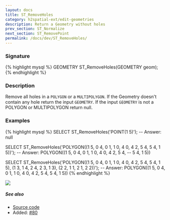 ```yaml
---
layout: docs
title: ST_RemoveHoles
category: h2spatial-ext/edit-geometries
description: Return a Geometry without holes
prev_section: ST_Normalize
next_section: ST_RemovePoint
permalink: /docs/dev/ST_RemoveHoles/
---
```


### Signature

{% highlight mysql %}
GEOMETRY ST_RemoveHoles(GEOMETRY geom);
{% endhighlight %}

### Description
Remove all holes in a `POLYGON` or a `MULTIPOLYGON`. 
If the Geometry doesn't contain any hole return the input `GEOMETRY`. 
If the input `GEOMETRY` is not a POLYGON or MULTIPOLYGON return null.

### Examples

{% highlight mysql %}
SELECT ST_RemoveHoles('POINT(1 5)');
-- Answer: null

SELECT ST_RemoveHoles('POLYGON((1 5, 0 4, 0 1, 1 0, 4 0, 
                                4 2, 5 4, 5 4, 1 5))');
-- Answer: POLYGON((1 5, 0 4, 0 1, 1 0, 4 0, 4 2, 5 4, 
--                  5 4, 1 5))

SELECT ST_RemoveHoles('POLYGON((1 5, 0 4, 0 1, 1 0, 4 0, 
                                4 2, 5 4, 5 4, 1 5), 
                               (1 3, 1 4, 2 4, 2 3, 1 3), 
                               (2 2, 1 1, 2 1, 2 2))');
-- Answer: POLYGON((1 5, 0 4, 0 1, 1 0, 4 0, 4 2, 5 4, 5 4, 1 5))
{% endhighlight %}

<img class="displayed" src="../ST_RemoveHoles.png"/>

##### See also

* <a href="https://github.com/irstv/H2GIS/blob/master/h2spatial-ext/src/main/java/org/h2gis/h2spatialext/function/spatial/edit/ST_RemoveHoles.java" target="_blank">Source code</a>
* Added: <a href="https://github.com/irstv/H2GIS/pull/80" target="_blank">#80</a>
